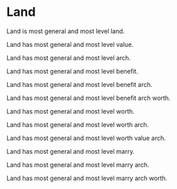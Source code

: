# Land

Land is most general and most level land.

Land has most general and most level value.

Land has most general and most level arch.

Land has most general and most level benefit.

Land has most general and most level benefit arch.

Land has most general and most level benefit arch worth.

Land has most general and most level worth.

Land has most general and most level worth arch.

Land has most general and most level worth value arch.

Land has most general and most level marry.

Land has most general and most level marry arch.

Land has most general and most level marry arch worth.